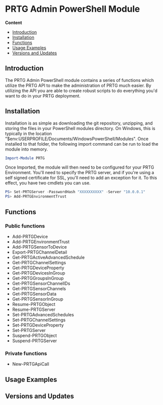 # PRTG Admin PowerShell Module

**Content**

* [Introduction](#intro)
* [Installation](#install)
* [Functions](#functions)
* [Usage Examples](#usage)
* [Versions and Updates](#version)

## <a name=intro>Introduction</a>

The PRTG Admin PowerShell module contains a series of functions which utilize the PRTG API to make the administration of PRTG much easier.  By utilizing the API you are able to create robust scripts to do everything you'd want to do in your PRTG deployment.

## <a name=install>Installation</a>

Installation is as simple as downloading the git repository, unzipping, and storing the files in your PowerShell modules directory.  On Windows, this is typically in the location "$env:USERPROFILE/Documents/WindowsPowerShell/Modules".  Once installed to that folder, the following import command can be run to load the module into memory.

```PowerShell
Import-Module PRTG
```

Once Imported, the module will then need to be configured for your PRTG Environment.  You'll need to specify the PRTG server, and if you're using a self signed certificate for SSL, you'll need to add an exception for it.  To this effect, you have two cmdlets you can use.

```PowerShell
PS> Set-PRTGServer -PasswordHash "XXXXXXXXXX" -Server "10.0.0.1"
PS> Add-PRTGEnvironmentTrust
```

## <a name="functions">Functions</a>

### Public functions

* Add-PRTGDevice
* Add-PRTGEnvironmentTrust
* Add-PRTGSensorToDevice
* Export-PRTGChannelDetail
* Get-PRTGActiveAdvancedSchedule
* Get-PRTGChannelSettings
* Get-PRTGDeviceProperty
* Get-PRTGDevicesInGroup
* Get-PRTGGroupsInGroup
* Get-PRTGSensorChannelIDs
* Get-PRTGSensorChannels
* Get-PRTGSensorData
* Get-PRTGSensorInGroup
* Resume-PRTGObject
* Resume-PRTGServer
* Set-PRTGAdvancedSchedules
* Set-PRTGChannelSettings
* Set-PRTGDeviceProperty
* Set-PRTGServer
* Suspend-PRTGObject
* Suspend-PRTGServer 

### Private functions

* New-PRTGApiCall


## <a name=usage>Usage Examples</a>


## <a name=version>Versions and Updates</a>
